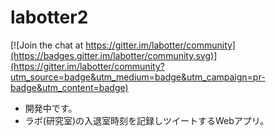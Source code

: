 # labotter2

[![Join the chat at https://gitter.im/labotter/community](https://badges.gitter.im/labotter/community.svg)](https://gitter.im/labotter/community?utm_source=badge&utm_medium=badge&utm_campaign=pr-badge&utm_content=badge)

- 開発中です。
- ラボ(研究室)の入退室時刻を記録しツイートするWebアプリ。
